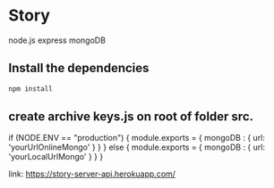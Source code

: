 # Story
node.js
express
mongoDB

## Install the dependencies
```bash
npm install
```

## create archive keys.js on root of folder src.
if (NODE.ENV == "production") {
module.exports = {
    mongoDB : {
        url: 'yourUrlOnlineMongo'
    }
 }
} else {
  module.exports = {
    mongoDB : {
        url: 'yourLocalUrlMongo'
    }
 }
}

link:
https://story-server-api.herokuapp.com/
